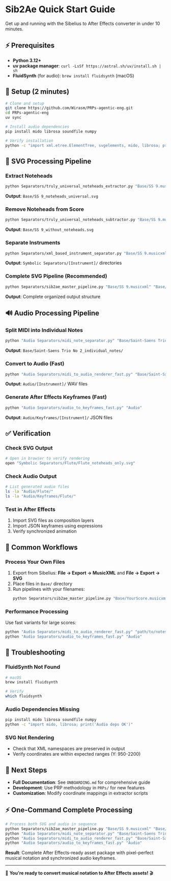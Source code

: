 # Sib2Ae Quick Start Guide

Get up and running with the Sibelius to After Effects converter in under 10 minutes.

## ⚡ Prerequisites

- **Python 3.12+**
- **uv package manager**: `curl -LsSf https://astral.sh/uv/install.sh | sh`
- **FluidSynth** (for audio): `brew install fluidsynth` (macOS)

## 🚀 Setup (2 minutes)

```bash
# Clone and setup
git clone https://github.com/Wirasm/PRPs-agentic-eng.git
cd PRPs-agentic-eng
uv sync

# Install audio dependencies
pip install mido librosa soundfile numpy

# Verify installation
python -c "import xml.etree.ElementTree, svgelements, mido, librosa; print('✅ All dependencies OK')"
```

## 🎼 SVG Processing Pipeline

### Extract Noteheads
```bash
python Separators/truly_universal_noteheads_extractor.py "Base/SS 9.musicxml"
```
**Output**: `Base/SS 9_noteheads_universal.svg`

### Remove Noteheads from Score
```bash
python Separators/truly_universal_noteheads_subtractor.py "Base/SS 9.musicxml" "Base/SS 9 full.svg"
```
**Output**: `Base/SS 9_without_noteheads.svg`

### Separate Instruments
```bash
python Separators/xml_based_instrument_separator.py "Base/SS 9.musicxml" "Base/SS 9 full.svg" "output"
```
**Output**: `Symbolic Separators/[Instrument]/` directories

### Complete SVG Pipeline (Recommended)
```bash
python Separators/sib2ae_master_pipeline.py "Base/SS 9.musicxml" "Base/SS 9 full.svg"
```
**Output**: Complete organized output structure

## 🔊 Audio Processing Pipeline

### Split MIDI into Individual Notes
```bash
python "Audio Separators/midi_note_separator.py" "Base/Saint-Saens Trio No 2.mid"
```
**Output**: `Base/Saint-Saens Trio No 2_individual_notes/`

### Convert to Audio (Fast)
```bash
python "Audio Separators/midi_to_audio_renderer_fast.py" "Base/Saint-Saens Trio No 2_individual_notes"
```
**Output**: `Audio/[Instrument]/` WAV files

### Generate After Effects Keyframes (Fast)
```bash
python "Audio Separators/audio_to_keyframes_fast.py" "Audio"
```
**Output**: `Audio/Keyframes/[Instrument]/` JSON files

## ✅ Verification

### Check SVG Output
```bash
# Open in browser to verify rendering
open "Symbolic Separators/Flute/Flute_noteheads_only.svg"
```

### Check Audio Output
```bash
# List generated audio files
ls -la "Audio/Flute/"
ls -la "Audio/Keyframes/Flute/"
```

### Test in After Effects
1. Import SVG files as composition layers
2. Import JSON keyframes using expressions
3. Verify synchronized animation

## 🎯 Common Workflows

### Process Your Own Files
1. Export from Sibelius: **File → Export → MusicXML** and **File → Export → SVG**
2. Place files in `Base/` directory
3. Run pipelines with your filenames:
   ```bash
   python Separators/sib2ae_master_pipeline.py "Base/YourScore.musicxml" "Base/YourScore.svg"
   ```

### Performance Processing
Use fast variants for large scores:
```bash
python "Audio Separators/midi_to_audio_renderer_fast.py" "path/to/notes"  # 18% faster
python "Audio Separators/audio_to_keyframes_fast.py" "Audio"              # 8x faster
```

## 🔧 Troubleshooting

### FluidSynth Not Found
```bash
# macOS
brew install fluidsynth

# Verify
which fluidsynth
```

### Audio Dependencies Missing
```bash
pip install mido librosa soundfile numpy
python -c "import mido, librosa; print('Audio deps OK')"
```

### SVG Not Rendering
- Check that XML namespaces are preserved in output
- Verify coordinates are within expected ranges (Y: 950-2200)

## 📖 Next Steps

- **Full Documentation**: See `ONBOARDING.md` for comprehensive guide
- **Development**: Use PRP methodology in `PRPs/` for new features
- **Customization**: Modify coordinate mappings in extractor scripts

## ⚡ One-Command Complete Processing

```bash
# Process both SVG and audio in sequence
python Separators/sib2ae_master_pipeline.py "Base/SS 9.musicxml" "Base/SS 9 full.svg" && \
python "Audio Separators/midi_note_separator.py" "Base/Saint-Saens Trio No 2.mid" && \
python "Audio Separators/midi_to_audio_renderer_fast.py" "Base/Saint-Saens Trio No 2_individual_notes" && \
python "Audio Separators/audio_to_keyframes_fast.py" "Audio"
```

**Result**: Complete After Effects-ready asset package with pixel-perfect musical notation and synchronized audio keyframes.

---

🎼 **You're ready to convert musical notation to After Effects assets!** 🎬